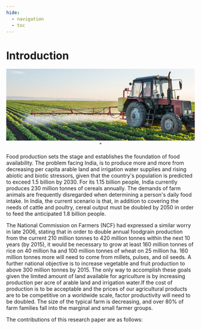 ```yaml
---
hide:
  - navigation
  - toc
---
```


# Introduction

<p align="center"><img src="https://github.com/JayantChauhan3/food-production-analysis-research-paper/blob/master/docs/img/teaser-crop-production.jpg?raw=true" width="800" alt="accessibility text">" 
</p>

 Food production sets the stage and establishes the foundation of food availability. The problem facing India, is to produce more and more from decreasing per capita arable land and irrigation water supplies and rising abiotic and biotic stressors, given that the country's population is predicted to exceed 1.5 billion by 2030. For its 1.15 billion people, India currently produces 230 million tonnes of cereals annually. The demands of farm animals are frequently disregarded when determining a person's daily food intake. In India, the current scenario is that, in addition to covering the needs of cattle and poultry, cereal output must be doubled by 2050 in order to feed the anticipated 1.8 billion people.

The National Commission on Farmers (NCF) had expressed a similar worry in late 2006, stating that in order to double annual foodgrain production from the current 210 million tonnes to 420 million tonnes within the next 10 years (by 2015), it would be necessary to grow at least 160 million tonnes of rice on 40 million ha and 100 million tonnes of wheat on 25 million ha. 160 million tonnes more will need to come from millets, pulses, and oil seeds. A further national objective is to increase vegetable and fruit production to above 300 million tonnes by 2015. The only way to accomplish these goals given the limited amount of land available for agriculture is by increasing production per acre of arable land and irrigation water.If the cost of production is to be acceptable and the prices of our agricultural products are to be competitive on a worldwide scale, factor productivity will need to be doubled. The size of the typical farm is decreasing, and over 80% of farm families fall into the marginal and small farmer groups.

The contributions of this research paper are as follows:

